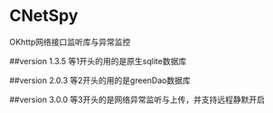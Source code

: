 # CNetSpy
OKhttp网络接口监听库与异常监控

##version 1.3.5 等1开头的用的是原生sqlite数据库

##version 2.0.3 等2开头的用的是greenDao数据库

##version 3.0.0 等3开头的是网络异常监听与上传，并支持远程静默开启

